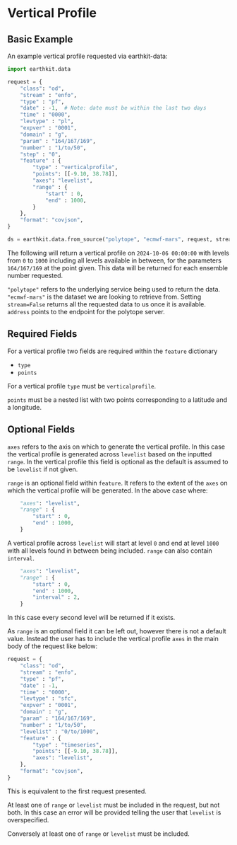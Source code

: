 # Vertical Profile

## Basic Example
<!-- 
### Polytope-mars

A basic example of requesting a vertical profile using polytope-mars:

```python
from polytope_mars.api import PolytopeMars

request = {
    "class": "od",
    "stream" : "enfo",
    "type" : "pf",
    "date" : "20241006",
    "time" : "0000",
    "levtype" : "pl",
    "expver" : "0079", 
    "domain" : "g",
    "param" : "164/167/169",
    "number" : "1/to/50",
    "step" : "0",
    "feature" : {
        "type" : "verticalprofile",
        "points": [[-9.10, 38.78]],
        "axes": "levelist",
        "range" : {
            "start" : 0,
            "end" : 1000,
        }
    },
    "format": "covjson",
}

result = PolytopeMars().extract(request)
```

The following will return a vertical profile on `2024-10-06 00:00:00` with levels from `0` to `1000` including all levels available in between, for the parameters `164/167/169` at the point given. This data will be returned for each ensemble number requested.

Notes: 
* The data has to exist in the data source pointed to in the config.
* No config is provided via the PolytopeMars interface so a config will be loaded from the default locations. The config can also be passed directly via the interface.

### Earthkit-data -->

An example vertical profile requested via earthkit-data:

```python
import earthkit.data

request = {
    "class": "od",
    "stream" : "enfo",
    "type" : "pf",
    "date" : -1,  # Note: date must be within the last two days 
    "time" : "0000",
    "levtype" : "pl",
    "expver" : "0001", 
    "domain" : "g",
    "param" : "164/167/169",
    "number" : "1/to/50",
    "step" : "0",
    "feature" : {
        "type" : "verticalprofile",
        "points": [[-9.10, 38.78]],
        "axes": "levelist",
        "range" : {
            "start" : 0,
            "end" : 1000,
        }
    },
    "format": "covjson",
}

ds = earthkit.data.from_source("polytope", "ecmwf-mars", request, stream=False, address='polytope.ecmwf.int')
```
The following will return a vertical profile on `2024-10-06 00:00:00` with levels from `0` to `1000` including all levels available in between, for the parameters `164/167/169` at the point given. This data will be returned for each ensemble number requested.

`"polytope"` refers to the underlying service being used to return the data. `"ecmwf-mars"` is the dataset we are looking to retrieve from. Setting `stream=False` returns all the requested data to us once it is available. `address` points to the endpoint for the polytope server.

## Required Fields

For a vertical profile two fields are required within the `feature` dictionary 

* `type`
* `points`

For a vertical profile `type` must be `verticalprofile`.

`points` must be a nested list with two points corresponding to a latitude and a longitude.


## Optional Fields

`axes` refers to the axis on which to generate the vertical profile. In this case the vertical profile is generated across `levelist` based on the inputted `range`. In the vertical profile this field is optional as the default is assumed to be `levelist` if not given.

`range` is an optional field within `feature`. It refers to the extent of the `axes` on which the vertical profile will be generated. In the above case where:

```python
    "axes": "levelist",
    "range" : {
        "start" : 0,
        "end" : 1000,
    }
```

A vertical profile across `levelist` will start at level `0` and end at level `1000` with all levels found in between being included. `range` can also contain `interval`.

```python
    "axes": "levelist",
    "range" : {
        "start" : 0,
        "end" : 1000,
        "interval" : 2,
    }
```
In this case every second level will be returned if it exists.

As `range` is an optional field it can be left out, however there is not a default value. Instead the user has to include the vertical profile `axes` in the main body of the request like below:

```python
request = {
    "class": "od",
    "stream" : "enfo",
    "type" : "pf",
    "date" : -1,
    "time" : "0000",
    "levtype" : "sfc",
    "expver" : "0001", 
    "domain" : "g",
    "param" : "164/167/169",
    "number" : "1/to/50",
    "levelist" : "0/to/1000",
    "feature" : {
        "type" : "timeseries",
        "points": [[-9.10, 38.78]],
        "axes": "levelist",
    },
    "format": "covjson",
}
```

This is equivalent to the first request presented. 

At least one of `range` or `levelist` must be included in the request, but not both. In this case an error will be provided telling the user that `levelist` is overspecified.

Conversely at least one of `range` or `levelist` must be included.

